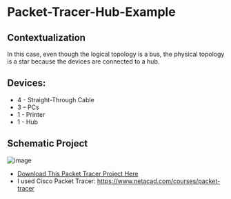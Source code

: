 # Packet-Tracer-Hub-Example

## Contextualization
In this case, even though the logical topology is a bus, the physical topology is a star because the devices are connected to a hub.

## Devices:
- 4 - Straight-Through Cable
- 3 – PCs
- 1 - Printer
- 1 - Hub

## Schematic Project
![image](https://github.com/KaikyM/Packet-Tracer-Hub-Example/assets/127446435/c8f9e5e5-362d-449f-a221-1f4b5e156525)
- [Download This Packet Tracer Project Here](Hub-Bus-Example.pkt)
- I used Cisco Packet Tracer: https://www.netacad.com/courses/packet-tracer

